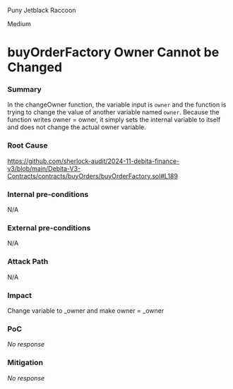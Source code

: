Puny Jetblack Raccoon

Medium

# buyOrderFactory Owner Cannot be Changed

### Summary

In the changeOwner function, the variable input is `owner` and the function is trying to change the value of another variable named `owner`. Because the function writes owner = owner, it simply sets the internal variable to itself and does not change the actual owner variable.

### Root Cause

https://github.com/sherlock-audit/2024-11-debita-finance-v3/blob/main/Debita-V3-Contracts/contracts/buyOrders/buyOrderFactory.sol#L189

### Internal pre-conditions

N/A

### External pre-conditions

N/A

### Attack Path

N/A

### Impact

Change variable to _owner and make owner = _owner

### PoC

_No response_

### Mitigation

_No response_